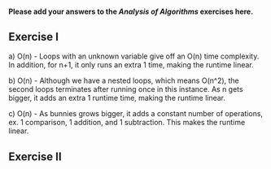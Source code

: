 #### Please add your answers to the ***Analysis of  Algorithms*** exercises here.

## Exercise I

a) O(n) - Loops with an unknown variable give off an O(n) time complexity. In addition, for n+1, it only runs an extra 1 time, making the runtime linear.


b) O(n) - Although we have a nested loops, which means O(n^2), the second loops terminates after running once in this instance. As n gets bigger, it adds an extra 1 runtime time, making the runtime linear.


c) O(n) - As bunnies grows bigger, it adds a constant number of operations, ex. 1 comparison, 1 addition, and 1 subtraction. This makes the runtime linear. 

## Exercise II


